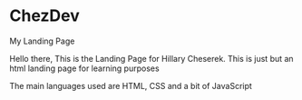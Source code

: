 # ChezDev
My Landing Page

Hello there, This is the Landing Page for Hillary Cheserek.
This is just but an html landing page for learning purposes

The main languages used are HTML, CSS and a bit of JavaScript